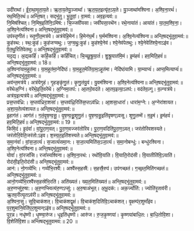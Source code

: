 

  
उदी॑राथां। ई॒रा॒था॒मृ॒ता॒य॒ते। ऋ॒ता॒य॒तेयु॒ञ्जाथां॑। ऋ॒त॒य॒त॒इत्यृ॑त॒ऽय॒ते। यु॒ञ्जाथा॑मश्विना। अ॒श्वि॒ना॒रथं॑। रथ॒मिति॒रथं॑॥ अन्ति॒षत्। सद्भू॑तु। भू॒तु॒वां॒। वा॒मव॑:। अव॒इत्यव॑:॥  
नि॒मिष॑श्चित्। नि॒मिष॒इति॑नि॒ऽमिष॑:। चि॒ज्जवी॑यसा। जवी॑यसा॒रथे॑न। रथे॒नाया॑तं। आया॑तं। या॒त॒म॒श्वि॒ना॒। अ॒श्वि॒नेत्य॑श्विना॥ अन्ति॒षद्भू॑तुवा॒मव॑:॥  
उप॑स्तृणीतं। स्तृ॒णी॒त॒मत्र॑ये। अत्र॑येहि॒मेन॑। हि॒मेन॑घ॒र्मं। घ॒र्मम॑श्विना। अ॒श्वि॒नेत्य॑श्विना॥ अन्ति॒षद्भू॑तुवा॒मव॑:॥  
कुह॑स्थ:। स्थ॒:कुह॑। कुह॑जग्मथु:। ज॒ग्म॒थु॒:कुह॑। कुह॑श्ये॒नेव॑। श्ये॒नेव॑पेतथु:। श्ये॒नेवेति॑श्ये॒नाऽइ॑व। पे॒त॒थु॒रिति॑पेतथु:॥ अन्ति॒षद्भू॑तुवा॒मव॑:॥  
यद॒द्य। अ॒द्यकर्हि॑। कर्हि॒कर्हि॑। कर्हि॑चित्। चि॒च्छु॒श्रू॒या॒तं॑। शु॒श्रू॒यात॑मि॒मं। इ॒मंहवं॑। हव॒मिति॒हवं॑॥ अन्ति॒षद्भू॑तुवा॒मव॑:॥ 18॥  
अ॒श्विना॑याम॒हूत॑मा। या॒म॒हूत॑मा॒नेदि॑ष्ठं। या॒म॒हूत॒मेति॑या॒म॒ऽहूत॑मा। नेदि॑ष्ठंयामि। या॒म्याप्यं॑। आप्य॒मित्याप्यं॑॥ अन्ति॒षद्भू॑तुवा॒मव॑:॥  
अव॑न्त॒मत्र॑ये। अत्र॑येगृ॒हं। गृ॒हङ्कृ॑णु॒तं। कृ॒णु॒तंयु॒वं। यु॒वम॑श्विना। अ॒श्वि॒नेत्य॑श्विना॥ अन्ति॒षद्भू॑तुवा॒मव॑:॥  
वरे॑थेअ॒ग्निं। वरे॑थे॒इति॒वरे॑थे। अ॒ग्निमा॒तप॑:। आ॒तपो॒वद॑ते। आ॒तप॒इत्या॒ऽतप॑:। वद॑तेव॒ल्गु। व॒ल्ग्वत्र॑ये। अत्र॑य॒इत्यत्र॑ये॥ अन्ति॒षद्भू॑तुवा॒मव॑:॥  
प्रस॒प्तव॑ध्रि:। स॒प्तव॑ध्रिरा॒शसा॑। स॒प्तव॑ध्रि॒रिति॑स॒प्तऽव॑ध्रि:। आ॒शसा॒धारां॑। धारा॑म॒ग्ने:। अ॒ग्नेरा॑शायत। अ॒शा॒य॒तेत्य॑शायत॥ अन्ति॒षद्भू॑तुवा॒मव॑:॥  
इ॒हाग॑तं। आग॑तं। ग॒तं॒वृ॒ष॒ण्व॒सू॒। वृ॒ष॒ण्व॒सू॒॒शृ॒णु॒तं। वृ॒ष॒ण्व॒सू॒इति॑वृषण्ऽवसू। शृ॒णु॒तम्मे॑। म॒इ॒मं। इ॒मंहवं॑। हव॒मिति॒हवं॑॥ अन्ति॒षद्भू॑तुवा॒मव॑:॥ 19 ॥  
किमि॒दं। इ॒दंवां॑। वां॒पु॒रा॒ण॒वत्। पु॒रा॒ण॒वज्जर॑तोरिव। पु॒रा॒ण॒वदिति॑पु॒रा॒ण॒ऽवत्। जर॑तोरिवशस्यते। जर॑तोरि॒वेति॒जर॑तो:ऽइव। श॒स्य॒त॒इति॑शस्यते॥ अन्ति॒षद्भू॑तुवा॒मव॑:॥  
स॒मा॒नंवां॑। वां॒स॒जा॒त्यं॑। स॒जात्यं॑समा॒न:। स॒जा॒त्यमिति॑स॒ऽजा॒त्यं॑। स॒मा॒नोबन्धु॑:। बन्धु॑रश्विना। अ॒श्वि॒नेत्य॑श्विना॥ अन्ति॒षद्भू॑तुवा॒मव॑:॥  
योवां॑। वां॒रजां॑सि। रजां॑स्यश्विना। अ॒श्वि॒ना॒रथ॑:। रथो॑वि॒या॑ति। वि॒याति॒रोद॑सी। वि॒यातीति॑वि॒ऽयाति॑। रोद॑सी॒इति॒रोद॑सी॥ अन्ति॒षद्भू॑तुवा॒मव॑:॥  
आन॑:। नो॒गव्ये॑भि:। गव्ये॑भि॒रश्वै॑:। अश्वै॑स्स॒हस्रै॑:। स॒हस्रै॒रुप॑। उप॑गच्छतं। ग॒च्छ॒त॒मिति॑गच्छतं॥ अन्ति॒षद्भू॑तुवा॒मव॑:॥  
आनो॒गव्ये॑भि॒रश्वै॑स्स॒हस्रे॑भि॒रति॑। अति॑ख्यतं। ख्य॒त॒मिति॑ख्यतं॥ अन्ति॒षद्भू॑तुवा॒मव॑:॥  
अ॒रु॒णप्सु॑रु॒षा:। अ॒रु॒णप्स्वित्य॑रु॒णऽप्सु॑:। अ॒रु॒षाअ॑भूत्। अ॒भू॒दक॑:। अक॒र्ज्योति॑:। ज्योति॑रृ॒ताव॑री। ऋ॒तव॒रीत्यृ॒तऽव॑री॥ अन्ति॒षद्भू॑तुवा॒मव॑:॥  
अ॒श्विना॒सु। सुवि॒चाक॑शत्। वि॒चाक॑शद्वृ॒क्षं। वि॒चाक॑श॒दिति॑वि॒ऽचाक॑शत्। वृ॒क्षम्प॑र॒शुमाँइ॑व। प॒र॒शुमानि॒वेति॑प॒र॒शुमान्ऽइ॑व॥ अन्ति॒षद्भू॑तुवा॒मव॑:॥  
पुर॒न्न। नधृ॑ष्णॊ। धृ॒ष्ण्वा॒रु॑ज। धृ॒इति॑धृष्णॊ। आरु॑ज। रु॒ज॒कृ॒ष्णया॑। कृ॒ष्णया॑बाधि॒त:। बा॒धि॒तोवि॒शा। वि॒शेति॑वि॒शा॥ अन्तिषद्भूतुवामव:॥ 20 ॥  
